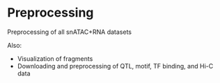 # Preprocessing

Preprocessing of all snATAC+RNA datasets

Also:
- Visualization of fragments
- Downloading and preprocessing of QTL, motif, TF binding, and Hi-C data